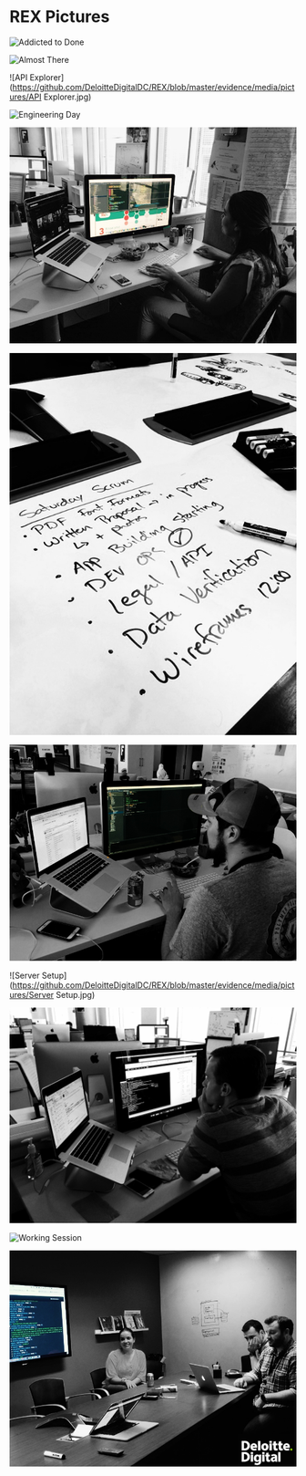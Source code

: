 REX Pictures
=================

![Addicted to Done](https://github.com/DeloitteDigitalDC/REX/blob/master/evidence/media/pictures/AddictedToDone.jpg)

![Almost There](https://github.com/DeloitteDigitalDC/REX/blob/master/evidence/media/pictures/AlmostThere.jpg)

![API Explorer](https://github.com/DeloitteDigitalDC/REX/blob/master/evidence/media/pictures/API Explorer.jpg)

![Engineering Day](https://github.com/DeloitteDigitalDC/REX/blob/master/evidence/media/pictures/EngineeringDay.png)

![CSSing](https://github.com/DeloitteDigitalDC/REX/blob/master/evidence/media/pictures/CSS'ing.jpg)

![For a good Cause](https://github.com/DeloitteDigitalDC/REX/blob/master/evidence/media/pictures/ForAGoodCause.jpg)

![Modularity God](https://github.com/DeloitteDigitalDC/REX/blob/master/evidence/media/pictures/ModularityGod.jpg)

![Server Setup](https://github.com/DeloitteDigitalDC/REX/blob/master/evidence/media/pictures/Server Setup.jpg)

![Still Got It](https://github.com/DeloitteDigitalDC/REX/blob/master/evidence/media/pictures/StillGotIt.jpg)

![Working Session](https://github.com/DeloitteDigitalDC/REX/blob/master/evidence/media/pictures/WorkingSession.jpg)

![SCRUM](https://github.com/DeloitteDigitalDC/REX/blob/master/evidence/media/pictures/SCRUM.jpg)

